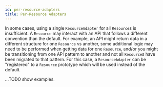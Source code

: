 ```yaml
---
id: per-resource-adapters
title: Per-Resource Adapters
---
```


In some cases, using a single `ResourceAdapter` for all `Resource`s is insufficient. A `Resource` may interact with an API that follows a different convention than the default. For example, an API might return data in a different structure for one `Resource` vs another, some additional logic may need to be performed when getting data for one `Resource`, and/or you might be transitioning from one API pattern to another and not all `Resource`s have been migrated to that pattern. For this case, a `ResourceAdapter` can be "registered" to a `Resource` prototype which will be used instead of the default.

...TODO show examples.

